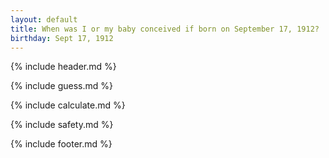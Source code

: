 ```yaml
---
layout: default
title: When was I or my baby conceived if born on September 17, 1912?
birthday: Sept 17, 1912
---
```


{% include header.md %}

{% include guess.md %}

{% include calculate.md %}

{% include safety.md %}

{% include footer.md %}



